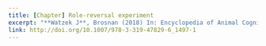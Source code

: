 ```yaml
---
title: [Chapter] Role-reversal experiment
excerpt: "**Watzek J**, Brosnan (2018) In: Encyclopedia of Animal Cognition and Behavior"
link: http://doi.org/10.1007/978-3-319-47829-6_1497-1
---
```

